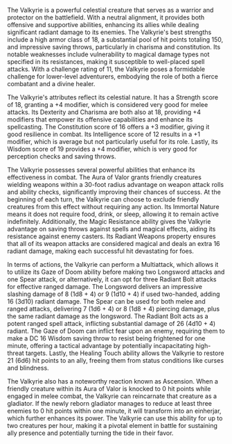 The Valkyrie is a powerful celestial creature that serves as a warrior and protector on the battlefield. With a neutral alignment, it provides both offensive and supportive abilities, enhancing its allies while dealing significant radiant damage to its enemies. The Valkyrie's best strengths include a high armor class of 18, a substantial pool of hit points totaling 150, and impressive saving throws, particularly in charisma and constitution. Its notable weaknesses include vulnerability to magical damage types not specified in its resistances, making it susceptible to well-placed spell attacks. With a challenge rating of 11, the Valkyrie poses a formidable challenge for lower-level adventurers, embodying the role of both a fierce combatant and a divine healer.

The Valkyrie's attributes reflect its celestial nature. It has a Strength score of 18, granting a +4 modifier, which is considered very good for melee attacks. Its Dexterity and Charisma are both also at 18, providing +4 modifiers that empower its offensive capabilities and enhance its spellcasting. The Constitution score of 16 offers a +3 modifier, giving it good resilience in combat. Its Intelligence score of 12 results in a +1 modifier, which is average but not particularly useful for its role. Lastly, its Wisdom score of 19 provides a +4 modifier, which is very good for perception checks and saving throws.

The Valkyrie possesses several powerful abilities that enhance its effectiveness in combat. The Aura of Valor grants friendly creatures wielding weapons within a 30-foot radius advantage on weapon attack rolls and ability checks, significantly improving their chances of success. At the beginning of each turn, the Valkyrie can choose to exclude friendly creatures from this effect without requiring any action. Its Immortal Nature means it does not require food, drink, or sleep, allowing it to remain active indefinitely. Additionally, the Magic Resistance ability gives the Valkyrie advantage on saving throws against spells and magical effects, aiding its resistance against enemy casters. Its Radiant Weapons property ensures that all of its weapon attacks are considered magical and deals an extra 16 radiant damage, making each successful hit devastating for foes.

In terms of actions, the Valkyrie can perform a Multiattack, which allows it to utilize its Gaze of Doom ability before making two Longsword attacks and one Spear attack, or alternatively, it can opt for three Radiant Bolt attacks for effective ranged damage. The Longsword delivers an impressive slashing damage of 8 (1d8 + 4) or 9 (1d10 + 4) if used two-handed, adding 16 (3d10) radiant damage. The Spear can be used for both melee and ranged attacks, delivering 7 (1d6 + 4) or 8 (1d8 + 4) piercing damage, plus the same radiant damage as the longsword. The Radiant Bolt acts as a potent ranged spell attack, inflicting substantial damage of 26 (4d10 + 4) radiant. The Gaze of Doom can inflict fear upon an enemy, requiring them to make a DC 16 Wisdom saving throw to resist being frightened for one minute, offering a tactical advantage by potentially incapacitating high-threat targets. Lastly, the Healing Touch ability allows the Valkyrie to restore 21 (6d6) hit points to an ally, freeing them from status conditions like curses and blindness.

The Valkyrie also has a noteworthy reaction known as Ascension. When a friendly creature within its Aura of Valor is knocked to 0 hit points while engaged in melee combat, the Valkyrie can reincarnate that creature as a gladiator. If the newly reborn gladiator manages to reduce at least three enemies to 0 hit points within one minute, it will transform into an einherjar, which further enhances its power. The Valkyrie can use this ability for up to two creatures per hour, making it a pivotal element in battle for sustaining ally presence and potentially turning the tide in their favor.